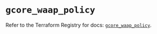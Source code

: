 # `gcore_waap_policy`

Refer to the Terraform Registry for docs: [`gcore_waap_policy`](https://registry.terraform.io/providers/g-core/gcore/0.31.1/docs/resources/waap_policy).
